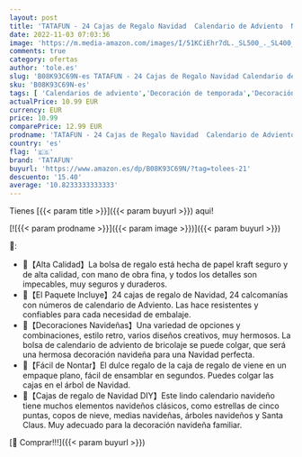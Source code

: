 ```yaml
---
layout: post
title: 'TATAFUN - 24 Cajas de Regalo Navidad  Calendario de Adviento  Navidad Bolsas de Regalo con 24 Pegatinas para Navidad  Fiesta  Decoración de Regalos'
date: 2022-11-03 07:03:36
image: 'https://m.media-amazon.com/images/I/51KCiEhr7dL._SL500_._SL400_.jpg'
comments: true
category: ofertas
author: 'tole.es'
slug: 'B08K93C69N-es TATAFUN - 24 Cajas de Regalo Navidad Calendario de...'
sku: 'B08K93C69N-es'
tags: [ 'Calendarios de adviento','Decoración de temporada','Decoración del hogar','Hogar y cocina','adviento','navidad','tatafun','🇪🇸', ]
actualPrice: 10.99 EUR
currency: EUR
price: 10.99
comparePrice: 12.99 EUR
prodname: 'TATAFUN - 24 Cajas de Regalo Navidad  Calendario de Adviento  Navidad Bolsas de Regalo con 24 Pegatinas para Navidad  Fiesta  Decoración de Regalos'
country: 'es'
flag: '🇪🇸'
brand: 'TATAFUN'
buyurl: 'https://www.amazon.es/dp/B08K93C69N/?tag=tolees-21'
descuento: '15.40'
average: '10.8233333333333'
---
```


Tienes [{{< param title >}}]({{< param buyurl >}}) aqui!

[![{{< param prodname >}}]({{< param image >}})]({{< param buyurl >}})

🔎:

- 🎅【Alta Calidad】La bolsa de regalo está hecha de papel kraft seguro y de alta calidad, con mano de obra fina, y todos los detalles son impecables, muy seguros y duraderos.
- 🎅【El Paquete Incluye】24 cajas de regalo de Navidad, 24 calcomanías con números de calendario de Adviento. Las hace resistentes y confiables para cada necesidad de embalaje.
- 🎅【Decoraciones Navideñas】Una variedad de opciones y combinaciones, estilo retro, varios diseños creativos, muy hermosos. La bolsa de calendario de adviento de bricolaje se puede colgar, que será una hermosa decoración navideña para una Navidad perfecta.
- 🎅【Fácil de Nontar】El dulce regalo de la caja de regalo de viene en un empaque plano, fácil de ensamblar en segundos. Puedes colgar las cajas en el árbol de Navidad.
- 🎅【Cajas de regalo de Navidad DIY】Este lindo calendario navideño tiene muchos elementos navideños clásicos, como estrellas de cinco puntas, copos de nieve, medias navideñas, árboles navideños y Santa Claus. Muy adecuado para la decoración navideña familiar.

[🛒 Comprar!!!]({{< param buyurl >}})
